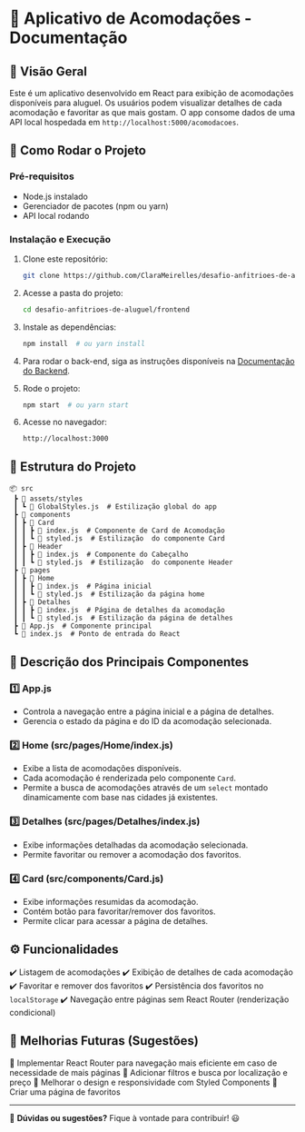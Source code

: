 # 🏡 Aplicativo de Acomodações - Documentação

## 📌 Visão Geral
Este é um aplicativo desenvolvido em React para exibição de acomodações disponíveis para aluguel. Os usuários podem visualizar detalhes de cada acomodação e favoritar as que mais gostam. O app consome dados de uma API local hospedada em `http://localhost:5000/acomodacoes`.

## 🚀 Como Rodar o Projeto
### **Pré-requisitos**
- Node.js instalado
- Gerenciador de pacotes (npm ou yarn)
- API local rodando

### **Instalação e Execução**
1. Clone este repositório:
   ```bash
   git clone https://github.com/ClaraMeirelles/desafio-anfitrioes-de-aluguel.git
   ```
2. Acesse a pasta do projeto:
   ```bash
   cd desafio-anfitrioes-de-aluguel/frontend
   ```
3. Instale as dependências:
   ```bash
   npm install  # ou yarn install
   ```
4. Para rodar o back-end, siga as instruções disponíveis na [Documentação do Backend](https://github.com/ClaraMeirelles/desafio-anfitrioes-de-aluguel/blob/main/backend/README.md).

5. Rode o projeto:
   ```bash
   npm start  # ou yarn start
   ```
6. Acesse no navegador:
   ```
   http://localhost:3000
   ```

## 📂 Estrutura do Projeto
```
📦 src
 ┣ 📂 assets/styles
 ┃ ┗ 📜 GlobalStyles.js  # Estilização global do app
 ┣ 📂 components
 ┃ ┣ 📂 Card
 ┃ ┃ ┣ 📜 index.js  # Componente de Card de Acomodação
 ┃ ┃ ┗ 📜 styled.js  # Estilização  do componente Card
 ┃ ┣ 📂 Header
 ┃ ┃ ┣ 📜 index.js  # Componente do Cabeçalho
 ┃ ┃ ┗ 📜 styled.js  # Estilização  do componente Header
 ┣ 📂 pages
 ┃ ┣ 📂 Home
 ┃ ┃ ┣ 📜 index.js  # Página inicial
 ┃ ┃ ┗ 📜 styled.js  # Estilização da página home
 ┃ ┣ 📂 Detalhes
 ┃ ┃ ┣ 📜 index.js  # Página de detalhes da acomodação
 ┃ ┃ ┗ 📜 styled.js  # Estilização da página de detalhes
 ┣ 📜 App.js  # Componente principal
 ┗ 📜 index.js  # Ponto de entrada do React
```

## 📌 Descrição dos Principais Componentes

### **1️⃣ App.js**
- Controla a navegação entre a página inicial e a página de detalhes.
- Gerencia o estado da página e do ID da acomodação selecionada.

### **2️⃣ Home (src/pages/Home/index.js)**
- Exibe a lista de acomodações disponíveis.
- Cada acomodação é renderizada pelo componente `Card`.
- Permite a busca de acomodações através de um `select` montado dinamicamente com base nas cidades já existentes.

### **3️⃣ Detalhes (src/pages/Detalhes/index.js)**
- Exibe informações detalhadas da acomodação selecionada.
- Permite favoritar ou remover a acomodação dos favoritos.

### **4️⃣ Card (src/components/Card.js)**
- Exibe informações resumidas da acomodação.
- Contém botão para favoritar/remover dos favoritos.
- Permite clicar para acessar a página de detalhes.

## ⚙️ Funcionalidades
✔️ Listagem de acomodações
✔️ Exibição de detalhes de cada acomodação
✔️ Favoritar e remover dos favoritos
✔️ Persistência dos favoritos no `localStorage`
✔️ Navegação entre páginas sem React Router (renderização condicional)

## 📌 Melhorias Futuras (Sugestões)
🔹 Implementar React Router para navegação mais eficiente em caso de necessidade de mais páginas
🔹 Adicionar filtros e busca por localização e preço
🔹 Melhorar o design e responsividade com Styled Components
🔹 Criar uma página de favoritos

---
📢 **Dúvidas ou sugestões?** Fique à vontade para contribuir! 😃

